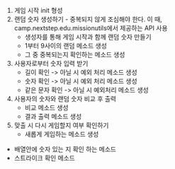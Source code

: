 1. 게임 시작 init 형성
2. 랜덤 숫자 생성하기 - 중복되지 않게 조심해야 한다.
이 때, camp.nextstep.edu.missionutils에서 제공하는 API 사용
   - 생성자를 통해 게임 시작과 함께 랜덤 숫자 만들기
   - 1부터 9사이의 랜덤 메소드 생성
   - 그 중 중복되는지 확인하는 메소드 생성
3. 사용자로부터 숫자 입력 받기
   - 길이 확인 -> 아닐 시 예외 처리 메소드 생성
   - 숫자 확인 -> 아닐 시 예외 처리 메소드 생성
   - 같은 문자 확인 -> 아닐 시 예외처리 메소드 생성
4. 사용자의 숫자와 랜덤 숫자 비교 후 출력
   - 비교 메소드 생성
   - 결과 출력 메소드 생성
5. 맞출 시 다시 게임할지 여부 확인하기
   - 새롭게 게임하는 메소드 생성

- 배열안에 숫자 있는 지 확인 하는 메소드 
- 스트라이크 확인 메소드 